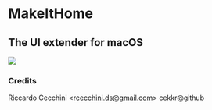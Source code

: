 # MakeItHome
## The UI extender for macOS
![](https://github.com/Geckos-Ink/MakeItHome/blob/main/md-assets/preview.gif?raw=true)

### Credits
Riccardo Cecchini \<rcecchini.ds@gmail.com> cekkr@github